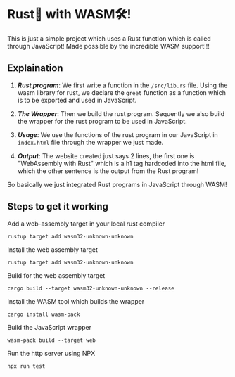 # Rust🦀 with WASM🛠️!

This is just a simple project which uses a Rust function which is called through JavaScript! Made possible by the incredible WASM support!!!

## Explaination

1. **_Rust program_**: 
We first write a function in the `/src/lib.rs` file. Using the wasm library for rust, we declare the `greet` function as a function which is to be exported and used in JavaScript.

2. **_The Wrapper_**:
Then we build the rust program. Sequently we also build the wrapper for the rust program to be used in JavaScript.

3. **_Usage_**: 
We use the functions of the rust program in our JavaScript in `index.html` file through the wrapper we just made. 

4. **_Output_**: 
The website created just says 2 lines, the first one is "WebAssembly with Rust" which is a h1 tag hardcoded into the html file, which the other sentence is the output from the Rust program! 

So basically we just integrated Rust programs in JavaScript through WASM!

## Steps to get it working

Add a web-assembly target in your local rust compiler
```
rustup target add wasm32-unknown-unknown
```

Install the web assembly target
```
rustup target add wasm32-unknown-unknown
```

Build for the web assembly target 
```
cargo build --target wasm32-unknown-unknown --release
```

Install the WASM tool which builds the wrapper
```
cargo install wasm-pack
```

Build the JavaScript wrapper
```
wasm-pack build --target web
```

Run the http server using NPX
```
npx run test
```